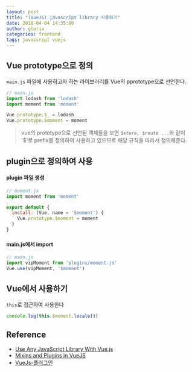 ```yaml
---
layout: post
title: "(VueJS) javascript library 사용하기"
date: 2018-04-04 14:35:00
author: gloria
categories: frontend
tags: javascript vuejs
---
```


## Vue prototype으로 정의
`main.js` 파일에 사용하고자 하는 라이브러리를 Vue의 pprototype으로 선언한다.
```javascript
// main.js
import lodash from 'lodash'
import moment from 'moment'

Vue.prototype.$_ = lodash
Vue.prototype.$moment = moment
```
> vue의 prototype으로 선언된 객체들을 보면 `$store, $route ...`와 같이 '$'로 prefix를 정의하여 사용하고 있으므로 해당 규칙을 따라서 정의해준다.

## plugin으로 정의하여 사용
#### plugin 파일 생성
```javascript
// moment.js
import moment from 'moment'

export default {
  install: (Vue, name = '$moment') {
    Vue.prototype.$moment = moment
  }
}
```

#### main.js에서 import
```javascript
// main.js
import vipMoment from 'plugins/moment.js'
Vue.use(vipMoment, '$moment')
```

## Vue에서 사용하기
`this`로 접근하여 사용한다
```javascript
console.log(this.$moment.locale())
```

## Reference
- [Use Any JavaScript Library With Vue.js](https://dzone.com/articles/use-any-javascript-library-with-vuejs)
- [Mixins and Plugins in VueJS](https://medium.com/@denny.headrick/mixins-and-plugins-in-vuejs-ecee9b37d1bd)
- [VueJs-플러그인](https://kr.vuejs.org/v2/guide/plugins.html)
